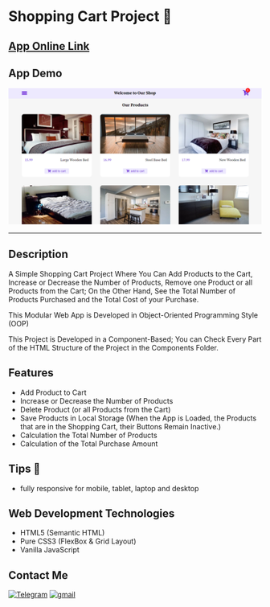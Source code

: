 # Shopping Cart Project 🛒

## [App Online Link](https://shopping-cart-oop-app.netlify.app/)

## App Demo

<img src="./assets/images/ScreenshotProject.PNG">

---

## Description

A Simple Shopping Cart Project Where You Can Add Products to the Cart, Increase or Decrease the Number of Products, Remove one Product or all Products from the Cart;
On the Other Hand, See the Total Number of Products Purchased and the Total Cost of your Purchase.

This Modular Web App is Developed in Object-Oriented Programming Style (OOP)

This Project is Developed in a Component-Based;
You can Check Every Part of the HTML Structure of the Project in the Components Folder.

## Features

- Add Product to Cart
- Increase or Decrease the Number of Products
- Delete Product (or all Products from the Cart)
- Save Products in Local Storage (When the App is Loaded, the Products that are in the Shopping Cart, their Buttons Remain Inactive.)
- Calculation the Total Number of Products
- Calculation of the Total Purchase Amount

## Tips 📌

- fully responsive for mobile, tablet, laptop and desktop

## Web Development Technologies

- HTML5 (Semantic HTML)
- Pure CSS3 (FlexBox & Grid Layout)
- Vanilla JavaScript

## Contact Me

<p>
<a href="https://t.me/Farzin_KHI" target="_blank"><img alt="Telegram" src="https://img.shields.io/badge/Telegram-%230077B5.svg?&style=for-the-badge&logo=telegram&logoColor=white" /></a> <a href="mailto:khosravii.farzin@gmail.com" target="_blank"><img alt="gmail" src="https://img.shields.io/badge/Gmail-%2312100E.svg?&style=for-the-badge&logo=gmail&logoColor=white" /></a>

</p>
